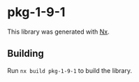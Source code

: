 # pkg-1-9-1

This library was generated with [Nx](https://nx.dev).

## Building

Run `nx build pkg-1-9-1` to build the library.
